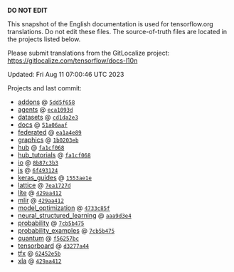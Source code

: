 __DO NOT EDIT__

This snapshot of the English documentation is used for tensorflow.org
translations. Do not edit these files. The source-of-truth files are located in
the projects listed below.

Please submit translations from the GitLocalize project: https://gitlocalize.com/tensorflow/docs-l10n

Updated: Fri Aug 11 07:00:46 UTC 2023

Projects and last commit:

- [addons](https://github.com/tensorflow/addons/tree/master/docs) @ <a href='https://github.com/tensorflow/addons/commit/5dd5f65827c37e9b9b616b79ed93da856b57ffe5'><code>5dd5f658</code></a>
- [agents](https://github.com/tensorflow/agents/tree/master/docs) @ <a href='https://github.com/tensorflow/agents/commit/eca1093d3a047e538f17f6ab92ab4d8144284f23'><code>eca1093d</code></a>
- [datasets](https://github.com/tensorflow/datasets/tree/master/docs) @ <a href='https://github.com/tensorflow/datasets/commit/cd1da2e37aeabdaca689fda76c05420744408a78'><code>cd1da2e3</code></a>
- [docs](https://github.com/tensorflow/docs/tree/master/site/en) @ <a href='https://github.com/tensorflow/docs/commit/51a06aaf26763abe21ec0f2f6d1d08413a31e3e8'><code>51a06aaf</code></a>
- [federated](https://github.com/tensorflow/federated/tree/main/docs) @ <a href='https://github.com/tensorflow/federated/commit/ea1a4e89b852292559ca6fdf5c57ac39f7bcef7b'><code>ea1a4e89</code></a>
- [graphics](https://github.com/tensorflow/graphics/tree/master/tensorflow_graphics/g3doc) @ <a href='https://github.com/tensorflow/graphics/commit/1b0203eb538f2b6a1013ec7736d0d548416f059a'><code>1b0203eb</code></a>
- [hub](https://github.com/tensorflow/hub/tree/master/docs) @ <a href='https://github.com/tensorflow/hub/commit/fa1cf068b9cf034b59e7cd59a6ac0ce7e21a4fd4'><code>fa1cf068</code></a>
- [hub_tutorials](https://github.com/tensorflow/hub/tree/master/examples/colab) @ <a href='https://github.com/tensorflow/hub/commit/fa1cf068b9cf034b59e7cd59a6ac0ce7e21a4fd4'><code>fa1cf068</code></a>
- [io](https://github.com/tensorflow/io/tree/master/docs) @ <a href='https://github.com/tensorflow/io/commit/8b87c3b3dcc8c28ca49f2e489c96c29b70632308'><code>8b87c3b3</code></a>
- [js](https://github.com/tensorflow/tfjs-website/tree/master/docs) @ <a href='https://github.com/tensorflow/tfjs-website/commit/6f4931248fac970a5da35a2988b5b0e17e0644d7'><code>6f493124</code></a>
- [keras_guides](https://github.com/tensorflow/docs/tree/snapshot-keras/site/en/guide/keras) @ <a href='https://github.com/tensorflow/docs/commit/1553ae1e4a149be71703e2ee60173b3d1e0e8c00'><code>1553ae1e</code></a>
- [lattice](https://github.com/tensorflow/lattice/tree/master/docs) @ <a href='https://github.com/tensorflow/lattice/commit/7ea1727de1e0309eb324296bc445e0bf5c5c6d74'><code>7ea1727d</code></a>
- [lite](https://github.com/tensorflow/tensorflow/tree/master/tensorflow/lite/g3doc) @ <a href='https://github.com/tensorflow/tensorflow/commit/429aa412bc65513d283258f3c606cc5948ef6426'><code>429aa412</code></a>
- [mlir](https://github.com/tensorflow/tensorflow/tree/master/tensorflow/compiler/mlir/g3doc) @ <a href='https://github.com/tensorflow/tensorflow/commit/429aa412bc65513d283258f3c606cc5948ef6426'><code>429aa412</code></a>
- [model_optimization](https://github.com/tensorflow/model-optimization/tree/master/tensorflow_model_optimization/g3doc) @ <a href='https://github.com/tensorflow/model-optimization/commit/4733c85f21d1eb570fd575ea201cb211a485bfb0'><code>4733c85f</code></a>
- [neural_structured_learning](https://github.com/tensorflow/neural-structured-learning/tree/master/g3doc) @ <a href='https://github.com/tensorflow/neural-structured-learning/commit/aaa9d3e4733f3b551823b86f67cf8a572acfeb7d'><code>aaa9d3e4</code></a>
- [probability](https://github.com/tensorflow/probability/tree/main/tensorflow_probability/g3doc) @ <a href='https://github.com/tensorflow/probability/commit/7cb5b475ea6d9eac887b175c35ed75b1419af872'><code>7cb5b475</code></a>
- [probability_examples](https://github.com/tensorflow/probability/tree/main/tensorflow_probability/examples/jupyter_notebooks) @ <a href='https://github.com/tensorflow/probability/commit/7cb5b475ea6d9eac887b175c35ed75b1419af872'><code>7cb5b475</code></a>
- [quantum](https://github.com/tensorflow/quantum/tree/master/docs) @ <a href='https://github.com/tensorflow/quantum/commit/f56257bceb988b743790e1e480eac76fd036d4ff'><code>f56257bc</code></a>
- [tensorboard](https://github.com/tensorflow/tensorboard/tree/master/docs) @ <a href='https://github.com/tensorflow/tensorboard/commit/d3277a44e38df3e93f7c09b9febe82929a9f3f36'><code>d3277a44</code></a>
- [tfx](https://github.com/tensorflow/tfx/tree/master/docs) @ <a href='https://github.com/tensorflow/tfx/commit/62452e5b5e9554c8b34389e3b3e39dc55be47e59'><code>62452e5b</code></a>
- [xla](https://github.com/tensorflow/tensorflow/tree/master/tensorflow/compiler/xla/g3doc) @ <a href='https://github.com/tensorflow/tensorflow/commit/429aa412bc65513d283258f3c606cc5948ef6426'><code>429aa412</code></a>


